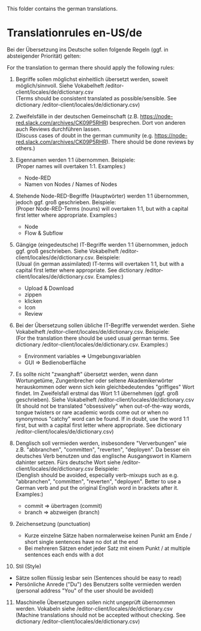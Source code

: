 This folder contains the german translations.

# Translationrules en-US/de

Bei der Übersetzung ins Deutsche sollen folgende Regeln (ggf. in absteigender Priorität) gelten:

For the translation to german there should apply the following rules:

1. Begriffe sollen möglichst einheitlich übersetzt werden, soweit möglich/sinnvoll. Siehe Vokabelheft /editor-client/locales/de/dictionary.csv<br/>
(Terms should be consistent translated as possible/sensible. See dictionary /editor-client/locales/de/dictionary.csv)

2. Zweifelsfälle in der deutschen Gemeinschaft (z.B. https://node-red.slack.com/archives/CK09P5RHR) besprechen. Dort von anderen auch Reviews durchführen lassen.<br/>
(Discuss cases of doubt in the german cummunity (e.g. https://node-red.slack.com/archives/CK09P5RHR). There should be done reviews by others.)

3. Eigennamen werden 1:1 übernommen. Beispiele:<br/>
(Proper names will overtaken 1:1. Examples:)
   - Node-RED
   - Namen von Nodes / Names of Nodes

4. Stehende Node-RED-Begriffe (Hauptwörter) werden 1:1 übernommen, jedoch ggf. groß geschrieben. Beispiele:<br/>
(Proper Node-RED-Terms (nouns) will overtaken 1:1, but with a capital first letter where appropriate. Examples:)
   - Node
   - Flow & Subflow

5. Gängige (eingedeutsche) IT-Begriffe werden 1:1 übernommen, jedoch ggf. groß geschrieben. Siehe Vokabelheft /editor-client/locales/de/dictionary.csv. Beispiele:<br/>
(Usual (in german assimilated) IT-terms will overtaken 1:1, but with a capital first letter where appropriate. See dictionary /editor-client/locales/de/dictionary.csv. Examples:)
   - Upload & Download
   - zippen
   - klicken
   - Icon
   - Review

6. Bei der Übersetzung sollen übliche IT-Begriffe verwendet werden. Siehe Vokabelheft /editor-client/locales/de/dictionary.csv. Beispiele:<br/>
(For the translation there should be used usual german terms. See dictionary /editor-client/locales/de/dictionary.csv. Examples:)
   - Environment variables => Umgebungsvariablen
   - GUI => Bedienoberfläche

7. Es sollte nicht "zwanghaft" übersetzt werden, wenn dann Wortungetüme, Zungenbrecher oder seltene Akademikerwörter herauskommen oder wenn sich kein gleichbedeutendes "griffiges" Wort findet. Im Zweifelsfall erstmal das Wort 1:1 übernehmen (ggf. groß geschrieben). Siehe Vokabelheft /editor-client/locales/de/dictionary.csv<br/>
(It should not be translated "obsessively" when out-of-the-way words, tongue twisters or rare academic words come out or when no synonymous "catchy" word can be found. If in doubt, use the word 1:1 first, but with a capital first letter where appropriate. See dictionary /editor-client/locales/de/dictionary.csv)

8. Denglisch soll vermieden werden, insbesondere "Ververbungen" wie z.B. "abbranchen", "committen", "reverten", "deployen". Da besser ein deutsches Verb benutzen und das englische Ausgangswort in Klamern dahinter setzen. Fürs deutsche Wort siehe /editor-client/locales/de/dictionary.csv Beispiele:<br/>
(Denglish should be avoided, especially verb-mixups such as e.g. "abbranchen", "committen", "reverten", "deployen". Better to use a German verb and put the original English word in brackets after it. Examples:)
   - commit => übertragen (commit)
   - branch => abzweigen (branch)

9. Zeichensetzung (punctuation)
   - Kurze einzelne Sätze haben normalerweise keinen Punkt am Ende / short single sentences have no dot at the end
   - Bei mehreren Sätzen endet jeder Satz mit einem Punkt / at multiple sentences each ends with a dot

10. Stil (Style)
   - Sätze sollen flüssig lesbar sein (Sentences should be easy to read)
   - Persönliche Anrede ("Du") des Benutzers sollte vermieden werden (personal address "You" of the user should be avoided)

11. Maschinelle Übersetzungen sollen nicht ungeprüft übernommen werden. Vokabeln siehe /editor-client/locales/de/dictionary.csv<br/>
(Machine translations should not be accepted without checking. See dictionary /editor-client/locales/de/dictionary.csv)
